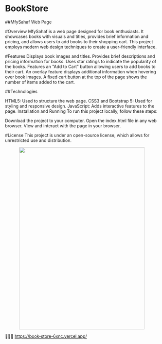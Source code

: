 # BookStore

##MfySahaf Web Page


#Overview
MfySahaf is a web page designed for book enthusiasts. It showcases books with visuals and titles, provides brief information and pricing, and allows users to add books to their shopping cart. This project employs modern web design techniques to create a user-friendly interface.

#Features
Displays book images and titles.
Provides brief descriptions and pricing information for books.
Uses star ratings to indicate the popularity of the books.
Features an "Add to Cart" button allowing users to add books to their cart.
An overlay feature displays additional information when hovering over book images.
A fixed cart button at the top of the page shows the number of items added to the cart.


##Technologies

HTML5: Used to structure the web page.
CSS3 and Bootstrap 5: Used for styling and responsive design.
JavaScript: Adds interactive features to the page.
Installation and Running
To run this project locally, follow these steps:


Download the project to your computer.
Open the index.html file in any web browser.
View and interact with the page in your browser.

#License
This project is under an open-source license, which allows for unrestricted use and distribution.

<div align="center">
 
  <img src="./img/Animation.gif"  width="90.5%" height="600" />
</div>

🤘🏻🚀 https://book-store-6xnc.vercel.app/
